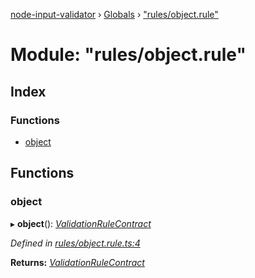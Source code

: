 [node-input-validator](../README.md) › [Globals](../globals.md) › ["rules/object.rule"](_rules_object_rule_.md)

# Module: "rules/object.rule"

## Index

### Functions

* [object](_rules_object_rule_.md#object)

## Functions

###  object

▸ **object**(): *[ValidationRuleContract](../interfaces/_contracts_.validationrulecontract.md)*

*Defined in [rules/object.rule.ts:4](https://github.com/bitnbytesio/node-input-validator/blob/f6990fa/src/rules/object.rule.ts#L4)*

**Returns:** *[ValidationRuleContract](../interfaces/_contracts_.validationrulecontract.md)*
